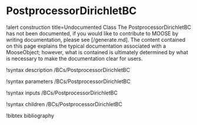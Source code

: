 <!-- MOOSE Documentation Stub: Remove this when content is added. -->

# PostprocessorDirichletBC

!alert construction title=Undocumented Class
The PostprocessorDirichletBC has not been documented, if you would like to contribute to MOOSE by
writing documentation, please see [/generate.md]. The content contained on this page explains
the typical documentation associated with a MooseObject; however, what is contained is ultimately
determined by what is necessary to make the documentation clear for users.

!syntax description /BCs/PostprocessorDirichletBC

!syntax parameters /BCs/PostprocessorDirichletBC

!syntax inputs /BCs/PostprocessorDirichletBC

!syntax children /BCs/PostprocessorDirichletBC

!bibtex bibliography
